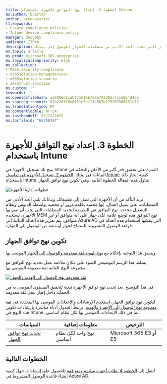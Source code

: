 ```yaml
---
title: الخطوة 3. إعداد نهج التوافق للأجهزة باستخدام Intune
ms.author: bcarter
author: brendacarter
f1.keywords:
- Create compliance policies
- Intune device compliance policy
manager: dougeby
audience: ITPro
description: تعرف على كيفية إنشاء نهج توافق الجهاز التي تحدد الحد الأدنى من متطلبات الجهاز للوصول إلى بيئتك.
ms.topic: article
ms.prod: microsoft-365-enterprise
ms.localizationpriority: high
ms.collection:
- M365-security-compliance
- m365solution-managedevices
- m365solution-scenario
- zerotrust-solution
ms.custom: ''
keywords: ''
ms.openlocfilehash: ae2866d2cabf21616b7aea74220dcf5ce8e4d4eb
ms.sourcegitcommit: 61b22df76e0f81e5ef11c587b129287886151c79
ms.translationtype: MT
ms.contentlocale: ar-SA
ms.lasthandoff: 07/12/2022
ms.locfileid: "66750287"
---
```

# <a name="step-3-set-up-compliance-policies-for-devices-with-intune"></a>الخطوة 3. إعداد نهج التوافق للأجهزة باستخدام Intune

يتيح لك تسجيل الأجهزة في Intune القدرة على تحقيق قدر أكبر من الأمان والتحكم في البيانات في بيئتك. [الخطوة 2. تسجيل الأجهزة في تفاصيل Intune](manage-devices-with-intune-enroll.md) كيفية إنجاز ذلك باستخدام Intune. تتناول هذه المقالة الخطوة التالية، وهي تكوين نهج توافق الجهاز. 

![خطوات إدارة الأجهزة](../media/devices/intune-mdm-step-2.png#lightbox)

تريد التأكد من أن الأجهزة التي تصل إلى تطبيقاتك وبياناتك تلبي الحد الأدنى من المتطلبات، على سبيل المثال، إنها محمية بكلمة مرور أو محمية بواسطة الدبوس ونظام التشغيل محدث. نهج التوافق هي الطريقة لتحديد المتطلبات التي يجب أن تفي بها الأجهزة. تستخدم MEM نهج التوافق هذه لوضع علامة على جهاز على أنه متوافق أو غير متوافق، يتم تمرير هذه الحالة الثنائية إلى Azure AD التي يمكنها استخدام هذه الحالة في قواعد الوصول المشروط للسماح لجهاز أو منعه من الوصول إلى الموارد. 

## <a name="configuring-device-compliance-policies"></a>تكوين نهج توافق الجهاز

وينسق هذا التوجيه بإحكام مع [نهج الهوية ثقة معدومة والوصول إلى الجهاز](../security/office-365-security/microsoft-365-policies-configurations.md) الموصى بها.

يسلط هذا الرسم التوضيحي الضوء على مكان ملاءمة عمل تحديد نهج التوافق مع مجموعة النهج العامة ثقة معدومة الموصى بها. 

[![ثقة معدومة نهج الوصول إلى الهوية والجهاز](../media/devices/identity-device-define-compliance.png#lightbox)](https://github.com/MicrosoftDocs/microsoft-365-docs/raw/public/microsoft-365/media/devices/identity-device-define-compliance.png)

في هذا التوضيح، يعد تحديد نهج توافق الأجهزة تبعية لتحقيق المستوى الموصى به من الحماية داخل إطار عمل ثقة معدومة. 

لتكوين نهج توافق الجهاز، استخدم الإرشادات والإعدادات الموصى بها المحددة في [ثقة معدومة نهج الوصول إلى الأجهزة والهوية](../security/office-365-security/microsoft-365-policies-configurations.md). يرتبط الجدول أدناه مباشرة بإرشادات تكوين هذه النهج في Intune، بما في ذلك الإعدادات الموصى بها لكل نظام أساسي.


|السياسات |معلومات إضافية  |الترخيص |
|---------|---------|---------|
|[تحديد نهج توافق الجهاز ](../security/office-365-security/identity-access-policies.md#define-device-compliance-policies)   |  نهج واحد لكل نظام أساسي       |  Microsoft 365 E3 أو E5       |
|  |         |         |

## <a name="next-steps"></a>الخطوات التالية

انتقل إلى [الخطوة 4. طلب أجهزة سليمة ومتوافقة](manage-devices-with-intune-require-compliance.md) للحصول على إرشادات حول كيفية إنشاء قاعدة الوصول المشروط في Azure AD.